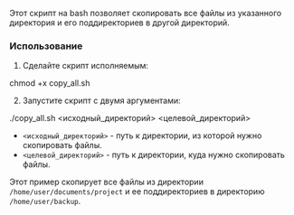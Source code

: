 Этот скрипт на bash позволяет скопировать все файлы из указанного директория и его поддиректориев в другой директорий.  

### Использование

1. Сделайте скрипт исполняемым:

chmod +x copy_all.sh

2. Запустите скрипт с двумя аргументами:

./copy_all.sh <исходный_директорий> <целевой_директорий>

* `<исходный_директорий>` - путь к директории, из которой нужно скопировать файлы.
* `<целевой_директорий>` - путь к директории, куда нужно скопировать файлы. 

Этот пример скопирует все файлы из директории `/home/user/documents/project` и ее поддиректориев в директорию `/home/user/backup`.

